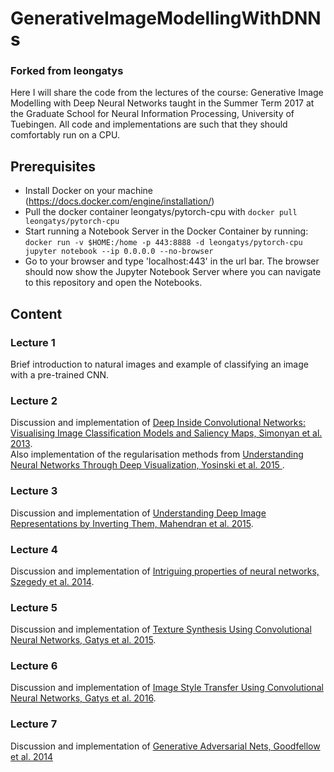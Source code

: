 # GenerativeImageModellingWithDNNs
### Forked from leongatys
Here I will share the code from the lectures of the course: Generative Image Modelling with Deep Neural Networks taught in the Summer Term 2017 at the Graduate School for Neural Information Processing, University of Tuebingen.
All code and implementations are such that they should comfortably run on a CPU.

## Prerequisites
- Install Docker on your machine (https://docs.docker.com/engine/installation/)
- Pull the docker container leongatys/pytorch-cpu with
`docker pull leongatys/pytorch-cpu`
- Start running a Notebook Server in the Docker Container by running: `docker run -v $HOME:/home -p 443:8888 -d leongatys/pytorch-cpu jupyter notebook --ip 0.0.0.0 --no-browser`
- Go to your browser and type 'localhost:443'  in the url bar. The browser should now show the Jupyter Notebook Server where you can navigate to this repository and open the Notebooks.

## Content
### Lecture 1
Brief introduction to natural images and example of classifying an image with a pre-trained CNN.
### Lecture 2
Discussion and implementation of [Deep Inside Convolutional Networks: Visualising Image Classification Models and Saliency Maps, Simonyan et al. 2013](https://arxiv.org/abs/1312.6034).  
Also implementation of the regularisation methods from [Understanding Neural Networks Through Deep Visualization, Yosinski et al. 2015 ](https://arxiv.org/pdf/1506.06579.pdf).
### Lecture 3
Discussion and implementation of [Understanding Deep Image Representations by Inverting Them, Mahendran et al. 2015](http://www.cv-foundation.org/openaccess/content_cvpr_2015/papers/Mahendran_Understanding_Deep_Image_2015_CVPR_paper.pdf).  
### Lecture 4
Discussion and implementation of [Intriguing properties of neural networks, Szegedy et al. 2014](https://arxiv.org/pdf/1312.6199.pdf).  
### Lecture 5
Discussion and implementation of [Texture Synthesis Using Convolutional Neural Networks, Gatys et al. 2015](http://papers.nips.cc/paper/5633-texture-synthesis-using-convolutional-neural-networks.pdf).  
### Lecture 6
Discussion and implementation of [Image Style Transfer Using Convolutional Neural Networks, Gatys et al. 2016](http://www.cv-foundation.org/openaccess/content_cvpr_2016/papers/Gatys_Image_Style_Transfer_CVPR_2016_paper.pdf).  
### Lecture 7
Discussion and implementation of [Generative Adversarial Nets, Goodfellow et al. 2014](http://papers.nips.cc/paper/5423-generative-adversarial-nets.pdf)

